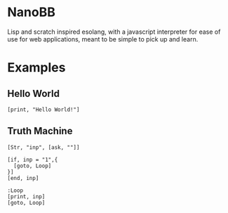 # NanoBB
Lisp and scratch inspired esolang, with a javascript interpreter for ease of use for web applications, meant to be simple to pick up and learn.

# Examples

## Hello World 
```
[print, "Hello World!"]
```

## Truth Machine
```
[Str, "inp", [ask, ""]]

[if, inp = "1",{
  [goto, Loop]
}]
[end, inp]

:Loop
[print, inp]
[goto, Loop]
```
